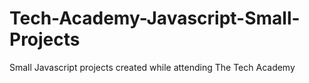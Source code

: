 # Tech-Academy-Javascript-Small-Projects
Small Javascript projects created while attending The Tech Academy
